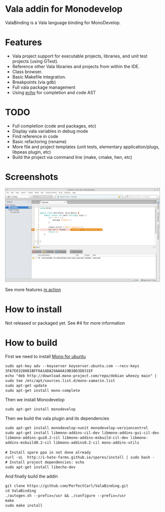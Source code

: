 # Vala addin for Monodevelop

ValaBinding is a Vala language binding for MonoDevelop.

# Features
* Vala project support for executable projects, libraries, and unit test projects (using GTest).
* Reference other Vala libraries and projects from within the IDE.
* Class browser.
* Basic Makefile integration.
* Breakpoints (via gdb)
* Full vala package management
* Using [echo](https://github.com/I-hate-farms/echo) for completion and code AST

# TODO 
* Full completion (code and packages, etc)
* Display vala variables in debug mode
* Find reference in code
* Basic refactoring (rename)
* More file and project templates (unit tests, elementary application/plugs, libpeas plugin, etc)
* Build the project via command line (make, cmake, hen, etc)

# Screenshots

![standard](docs/ide-monodevelop.png)

See more features [in action](docs/screenshots.md)
# How to install 
Not released or packaged yet. See #4 for more information

# How to build
First we need to install [Mono for ubuntu](http://www.mono-project.com/docs/getting-started/install/linux/#debian-ubuntu-and-derivatives")
```
sudo apt-key adv --keyserver keyserver.ubuntu.com --recv-keys 3FA7E0328081BFF6A14DA29AA6A19B38D3D831EF
echo "deb http://download.mono-project.com/repo/debian wheezy main" | sudo tee /etc/apt/sources.list.d/mono-xamarin.list
sudo apt-get update
sudo apt-get install mono-complete
```
Then we install Monodevelop
```
sudo apt-get install monodevelop
```
Then we build the vala plugin and its dependencies
```
sudo apt-get install monodevelop-nunit monodevelop-versioncontrol
sudo apt-get install libmono-addins-cil-dev libmono-addins-gui-cil-dev libmono-addins-gui0.2-cil libmono-addins-msbuild-cil-dev libmono-addins-msbuild0.2-cil libmono-addins0.2-cil mono-addins-utils

# Install spore ppa in not done already
curl -sL  http://i-hate-farms.github.io/spores/install | sudo bash -  
# Install project dependencies: echo
sudo apt-get install libecho-dev
```
And finally build the addin
```
git clone https://github.com/PerfectCarl/ValaBinding.git
cd ValaBinding
./autogen.sh --prefix=/usr && ./configure --prefix=/usr
make
sudo make install
```


